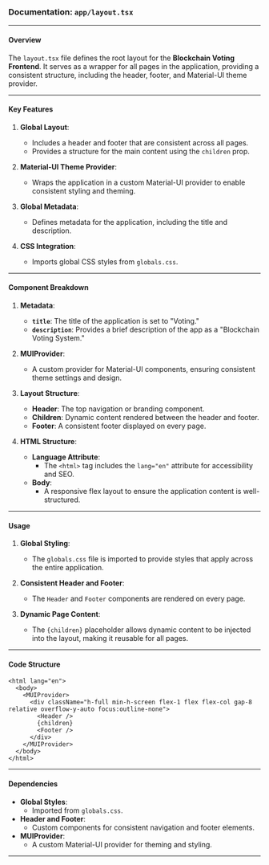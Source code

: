 ### Documentation: `app/layout.tsx`

---

#### **Overview**
The `layout.tsx` file defines the root layout for the **Blockchain Voting Frontend**. It serves as a wrapper for all pages in the application, providing a consistent structure, including the header, footer, and Material-UI theme provider.

---

#### **Key Features**
1. **Global Layout**:
   - Includes a header and footer that are consistent across all pages.
   - Provides a structure for the main content using the `children` prop.

2. **Material-UI Theme Provider**:
   - Wraps the application in a custom Material-UI provider to enable consistent styling and theming.

3. **Global Metadata**:
   - Defines metadata for the application, including the title and description.

4. **CSS Integration**:
   - Imports global CSS styles from `globals.css`.

---

#### **Component Breakdown**

1. **Metadata**:
   - **`title`**: The title of the application is set to "Voting."
   - **`description`**: Provides a brief description of the app as a "Blockchain Voting System."

2. **MUIProvider**:
   - A custom provider for Material-UI components, ensuring consistent theme settings and design.

3. **Layout Structure**:
   - **Header**: The top navigation or branding component.
   - **Children**: Dynamic content rendered between the header and footer.
   - **Footer**: A consistent footer displayed on every page.

4. **HTML Structure**:
   - **Language Attribute**:
     - The `<html>` tag includes the `lang="en"` attribute for accessibility and SEO.
   - **Body**:
     - A responsive flex layout to ensure the application content is well-structured.

---

#### **Usage**

1. **Global Styling**:
   - The `globals.css` file is imported to provide styles that apply across the entire application.

2. **Consistent Header and Footer**:
   - The `Header` and `Footer` components are rendered on every page.

3. **Dynamic Page Content**:
   - The `{children}` placeholder allows dynamic content to be injected into the layout, making it reusable for all pages.

---

#### **Code Structure**

```tsx
<html lang="en">
  <body>
    <MUIProvider>
      <div className="h-full min-h-screen flex-1 flex flex-col gap-8 relative overflow-y-auto focus:outline-none">
        <Header />
        {children}
        <Footer />
      </div>
    </MUIProvider>
  </body>
</html>
```

---

#### **Dependencies**
- **Global Styles**:
  - Imported from `globals.css`.
- **Header and Footer**:
  - Custom components for consistent navigation and footer elements.
- **MUIProvider**:
  - A custom Material-UI provider for theming and styling.

---
